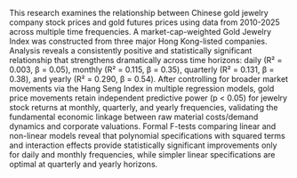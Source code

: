 This research examines the relationship between Chinese gold jewelry company stock prices and gold futures prices using data from 2010-2025 across multiple time frequencies. A market-cap-weighted Gold Jewelry Index was constructed from three major Hong Kong-listed companies. Analysis reveals a consistently positive and statistically significant relationship that strengthens dramatically across time horizons: daily (R² = 0.003, β = 0.05), monthly (R² = 0.115, β = 0.35), quarterly (R² = 0.131, β = 0.38), and yearly (R² = 0.290, β = 0.54). After controlling for broader market movements via the Hang Seng Index in multiple regression models, gold price movements retain independent predictive power (p < 0.05) for jewelry stock returns at monthly, quarterly, and yearly frequencies, validating the fundamental economic linkage between raw material costs/demand dynamics and corporate valuations. Formal F-tests comparing linear and non-linear models reveal that polynomial specifications with squared terms and interaction effects provide statistically significant improvements only for daily and monthly frequencies, while simpler linear specifications are optimal at quarterly and yearly horizons.

